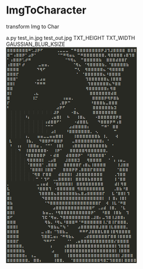# ImgToCharacter
transform Img to Char



a.py test_in.jpg test_out.jpg TXT_HEIGHT TXT_WIDTH GAUSSIAN_BLUR_KSIZE 
![image](https://github.com/YuaCC/ImgToCharacter/blob/master/example.png)
